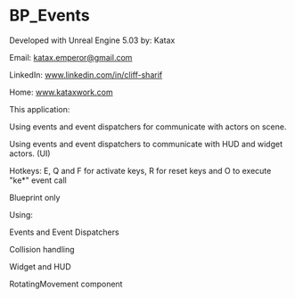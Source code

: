 # BP_Events
Developed with Unreal Engine 5.03 by: Katax

Email: katax.emperor@gmail.com

LinkedIn: www.linkedin.com/in/cliff-sharif

Home: www.kataxwork.com

This application:

Using events and event dispatchers for communicate with actors on scene.

Using events and event dispatchers to communicate with HUD and widget actors. (UI)

Hotkeys: E, Q and F for activate keys, R for reset keys and O to execute "ke*" event call

Blueprint only

Using:

Events and Event Dispatchers

Collision handling

Widget and HUD

RotatingMovement component
